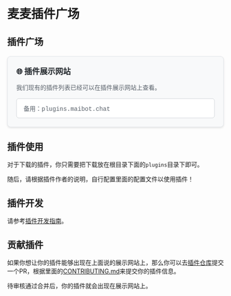 # 麦麦插件广场

## 插件广场

<div class="plugin-website-card">
  <div class="card-header">
    <h3>🌐 插件展示网站</h3>
  </div>
  <div class="card-content">
    <p>我们现有的插件列表已经可以在插件展示网站上查看。</p>
    <div class="website-links">
      <a href="https://plugins.maibot.chat" class="backup-link" target="_blank">
        <span class="link-text">备用：plugins.maibot.chat</span>
      </a>
    </div>
  </div>
</div>

<style>
.plugin-website-card {
  border: 1px solid #e1e4e8;
  border-radius: 8px;
  padding: 20px;
  margin: 20px 0;
  background: #f8f9fa;
  box-shadow: 0 2px 4px rgba(0,0,0,0.1);
}

.card-header h3 {
  margin: 0 0 15px 0;
  color: #24292e;
  font-size: 18px;
}

.card-content p {
  margin: 0 0 15px 0;
  color: #586069;
  line-height: 1.5;
}

.website-links {
  display: flex;
  flex-direction: column;
  gap: 10px;
}

.primary-link, .backup-link {
  padding: 12px 16px;
  background: white;
  border: 1px solid #d1d5da;
  border-radius: 6px;
  transition: all 0.2s ease;
  text-decoration: none;
  display: block;
  cursor: pointer;
}

.primary-link:hover, .backup-link:hover {
  border-color: #0366d6;
  box-shadow: 0 0 0 3px rgba(3, 102, 214, 0.1);
}

.link-text {
  color: #24292e;
  font-family: 'SFMono-Regular', Consolas, 'Liberation Mono', Menlo, monospace;
  font-size: 14px;
  text-decoration: none;
}

.primary-link .link-text {
  color: #0366d6;
}

.backup-link .link-text {
  color: #586069;
}
</style>

## 插件使用
对于下载的插件，你只需要把下载放在根目录下面的`plugins`目录下即可。

随后，请根据插件作者的说明，自行配置里面的配置文件以使用插件！

## 插件开发
请参考[插件开发指南](/develop/plugin_develop/)。

## 贡献插件
如果你想让你的插件能够出现在上面说的展示网站上，那么你可以去[插件仓库](https://github.com/Maim-with-u/plugin-repo)提交一个PR，根据里面的[CONTRIBUTING.md](https://github.com/MaiM-with-u/plugin-repo/blob/main/CONTRIBUTING.md)来提交你的插件信息。

待审核通过合并后，你的插件就会出现在展示网站上。
